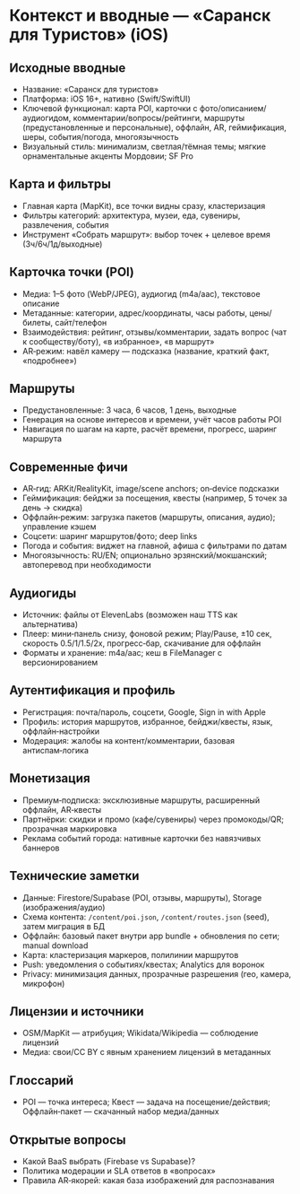 # Контекст и вводные — «Саранск для Туристов» (iOS)

## Исходные вводные
- Название: «Саранск для туристов»
- Платформа: iOS 16+, нативно (Swift/SwiftUI)
- Ключевой функционал: карта POI, карточки с фото/описанием/аудиогидом, комментарии/вопросы/рейтинги, маршруты (предустановленные и персональные), оффлайн, AR, геймификация, шеры, события/погода, многоязычность
- Визуальный стиль: минимализм, светлая/тёмная темы; мягкие орнаментальные акценты Мордовии; SF Pro

## Карта и фильтры
- Главная карта (MapKit), все точки видны сразу, кластеризация
- Фильтры категорий: архитектура, музеи, еда, сувениры, развлечения, события
- Инструмент «Собрать маршрут»: выбор точек + целевое время (3ч/6ч/1д/выходные)

## Карточка точки (POI)
- Медиа: 1–5 фото (WebP/JPEG), аудиогид (m4a/aac), текстовое описание
- Метаданные: категории, адрес/координаты, часы работы, цены/билеты, сайт/телефон
- Взаимодействия: рейтинг, отзывы/комментарии, задать вопрос (чат к сообществу/боту), «в избранное», «в маршрут»
- AR‑режим: навёл камеру — подсказка (название, краткий факт, «подробнее»)

## Маршруты
- Предустановленные: 3 часа, 6 часов, 1 день, выходные
- Генерация на основе интересов и времени, учёт часов работы POI
- Навигация по шагам на карте, расчёт времени, прогресс, шаринг маршрута

## Современные фичи
- AR‑гид: ARKit/RealityKit, image/scene anchors; on‑device подсказки
- Геймификация: бейджи за посещения, квесты (например, 5 точек за день → скидка)
- Оффлайн‑режим: загрузка пакетов (маршруты, описания, аудио); управление кэшем
- Соцсети: шаринг маршрутов/фото; deep links
- Погода и события: виджет на главной, афиша с фильтрами по датам
- Многоязычность: RU/EN; опционально эрзянский/мокшанский; автоперевод при необходимости

## Аудиогиды
- Источник: файлы от ElevenLabs (возможен наш TTS как альтернатива)
- Плеер: мини‑панель снизу, фоновой режим; Play/Pause, ±10 сек, скорость 0.5/1/1.5/2x, прогресс‑бар, скачивание для оффлайн
- Форматы и хранение: m4a/aac; кеш в FileManager с версионированием

## Аутентификация и профиль
- Регистрация: почта/пароль, соцсети, Google, Sign in with Apple
- Профиль: история маршрутов, избранное, бейджи/квесты, язык, оффлайн‑настройки
- Модерация: жалобы на контент/комментарии, базовая антиспам‑логика

## Монетизация
- Премиум‑подписка: эксклюзивные маршруты, расширенный оффлайн, AR‑квесты
- Партнёрки: скидки и промо (кафе/сувениры) через промокоды/QR; прозрачная маркировка
- Реклама событий города: нативные карточки без навязчивых баннеров

## Технические заметки
- Данные: Firestore/Supabase (POI, отзывы, маршруты), Storage (изображения/аудио)
- Схема контента: `/content/poi.json`, `/content/routes.json` (seed), затем миграция в БД
- Оффлайн: базовый пакет внутри app bundle + обновления по сети; manual download
- Карта: кластеризация маркеров, полилинии маршрутов
- Push: уведомления о событиях/квестах; Analytics для воронок
- Privacy: минимизация данных, прозрачные разрешения (гео, камера, микрофон)

## Лицензии и источники
- OSM/MapKit — атрибуция; Wikidata/Wikipedia — соблюдение лицензий
- Медиа: свои/CC BY с явным хранением лицензий в метаданных

## Глоссарий
- POI — точка интереса; Квест — задача на посещение/действия; Оффлайн‑пакет — скачанный набор медиа/данных

## Открытые вопросы
- Какой BaaS выбрать (Firebase vs Supabase)?
- Политика модерации и SLA ответов в «вопросах»
- Правила AR‑якорей: какая база изображений для распознавания